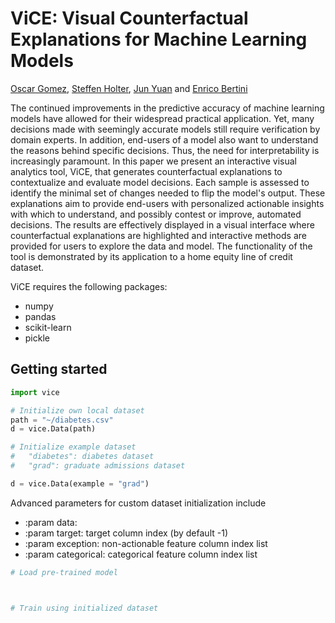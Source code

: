# ViCE: Visual Counterfactual Explanations for Machine Learning Models


[Oscar Gomez](https://github.com/oscargomezq/), [Steffen Holter](https://github.com/5teffen/), [Jun Yuan](https://github.com/junyuanjun/) and [Enrico Bertini](http://enrico.bertini.io/)

The continued improvements in the predictive accuracy of machine learning models have allowed for their widespread practical application. Yet, many decisions made with seemingly accurate models still require verification by domain experts. In addition, end-users of a model also want to understand the reasons behind specific decisions. Thus, the need for interpretability is increasingly paramount. In this paper we present an interactive visual analytics tool, ViCE, that generates counterfactual explanations to contextualize and evaluate model decisions. Each sample is assessed to identify the minimal set of changes needed to flip the model's output. These explanations aim to provide end-users with personalized actionable insights with which to understand, and possibly contest or improve, automated decisions. The results are effectively displayed in a visual interface where counterfactual explanations are highlighted and interactive methods are provided for users to explore the data and model. The functionality of the tool is demonstrated by its application to a home equity line of credit dataset.


ViCE requires the following packages:

* numpy
* pandas
* scikit-learn
* pickle


Getting started
-------------------------
```python
import vice

# Initialize own local dataset
path = "~/diabetes.csv"
d = vice.Data(path)

# Initialize example dataset
#   "diabetes": diabetes dataset
#   "grad": graduate admissions dataset

d = vice.Data(example = "grad")

```
Advanced parameters for custom dataset initialization include
* :param data: 
* :param target: target column index (by default -1)
* :param exception: non-actionable feature column index list
* :param categorical: categorical feature column index list


```python
# Load pre-trained model 



# Train using initialized dataset

```











```


